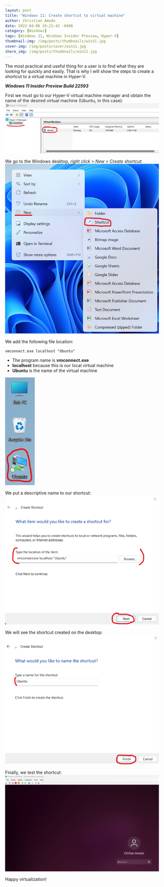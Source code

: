 ```yaml
---
layout: post
title: "Windows 11: Create shortcut to virtual machine"
author: Christian Amado
date: 2022-04-06 19:21:43 -0400
category: [Windows]
tags: [Windows 11, Windows Insider Preview, Hyper-V]
thumbnail-img: /img/posts/thumbnails/win11.jpg
cover-img: /img/posts/cover/win11.jpg
share_img: /img/posts/thumbnails/win11.jpg
---
```


The most practical and useful thing for a user is to find what they are looking for quickly and easily. That is why I will show the steps to create a shortcut to a virtual machine in Hyper-V.  

***Windows 11 Insider Preview Build 22593***

<!--more-->

First we must go to our Hyper-V virtual machine manager and obtain the name of the desired virtual machine (Ubuntu, in this case):
![](/img/posts/2022/04/06/hyperv1.png)  

We go to the Windows desktop, *right click* > *New* > *Create shortcut*:
![](/img/posts/2022/04/06/hyperv2.png)  

We add the following file location:  
```
vmconnect.exe localhost "Ubuntu"
```
- The program name is **vmconnect.exe**  
- **localhost** because this is our local virtual machine
- **Ubuntu** is the name of the virtual machine

![](/img/posts/2022/04/06/hyperv3.png)  

We put a descriptive name to our shortcut:
![](/img/posts/2022/04/06/hyperv4.png)  

We will see the shortcut created on the desktop:
![](/img/posts/2022/04/06/hyperv5.png)  

Finally, we test the shortcut:
![](/img/posts/2022/04/06/hyperv6.png)  

Happy virtualization!
